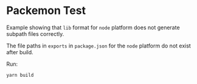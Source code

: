# Packemon Test

Example showing that `lib` format for `node` platform does not generate subpath files correctly.

The file paths in `exports` in `package.json` for the `node` platform do not exist after build.

Run:

```shell
yarn build
```
